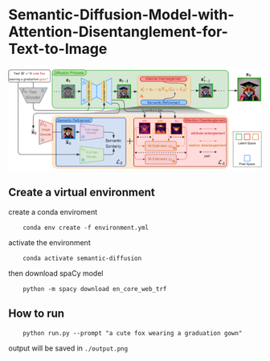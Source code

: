 # Semantic-Diffusion-Model-with-Attention-Disentanglement-for-Text-to-Image
![](./figs/main_figure.png)
## Create a virtual environment
create a conda enviroment 
```
    conda env create -f environment.yml
```

activate the environment
```
    conda activate semantic-diffusion
```

then download spaCy model
```
    python -m spacy download en_core_web_trf
```


## How to run
```
    python run.py --prompt "a cute fox wearing a graduation gown"
```
output will be saved in `./output.png`